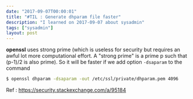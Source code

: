 ```yaml
---
date: "2017-09-07T00:00:01"
title: "#TIL : Generate dhparam file faster"
description: "I learned on 2017-09-07 about sysadmin"
tags: ["sysadmin"]
layout: post
---
```



**openssl** uses strong prime (which is useless for security but requires an awful lot more computational effort. A "strong prime" is a prime p such that (p-1)/2 is also prime). So it will be faster if we add option `-dsaparam` to the command

```bash
$ openssl dhparam -dsaparam -out /etc/ssl/private/dhparam.pem 4096
```

Ref : https://security.stackexchange.com/a/95184
